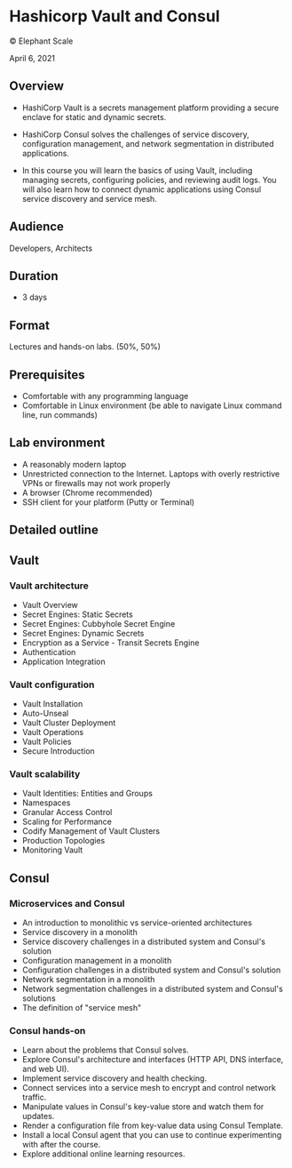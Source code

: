# Hashicorp Vault and Consul

© Elephant Scale

April 6, 2021

## Overview

* HashiCorp Vault is a secrets management platform providing a secure 
enclave for static and dynamic secrets. 
* HashiCorp Consul solves the challenges of service discovery, 
configuration management, and network segmentation in distributed applications.
  
* In this course you will learn the basics of using Vault, 
including managing secrets, configuring policies, and reviewing audit logs. 
You will also learn how to connect dynamic applications using Consul service discovery and
service mesh.

## Audience
Developers, Architects

## Duration
* 3 days 

## Format
Lectures and hands-on labs. (50%, 50%)

## Prerequisites

* Comfortable with any programming language
* Comfortable in Linux environment (be able to navigate Linux command line, run commands)


## Lab environment

* A reasonably modern laptop
* Unrestricted connection to the Internet. 
Laptops with overly restrictive VPNs or firewalls may not work properly
* A browser (Chrome recommended)
* SSH client for your platform (Putty or Terminal)

## Detailed outline

## Vault

### Vault architecture

* Vault Overview
* Secret Engines: Static Secrets
* Secret Engines: Cubbyhole Secret Engine
* Secret Engines: Dynamic Secrets
* Encryption as a Service - Transit Secrets Engine
* Authentication
* Application Integration

### Vault configuration

* Vault Installation
* Auto-Unseal
* Vault Cluster Deployment
* Vault Operations
* Vault Policies
* Secure Introduction

### Vault scalability

* Vault Identities: Entities and Groups
* Namespaces
* Granular Access Control
* Scaling for Performance
* Codify Management of Vault Clusters
* Production Topologies
* Monitoring Vault

## Consul

### Microservices and Consul

* An introduction to monolithic vs service-oriented architectures
* Service discovery in a monolith
* Service discovery challenges in a distributed system and Consul's solution
* Configuration management in a monolith
* Configuration challenges in a distributed system and Consul's solution
* Network segmentation in a monolith
* Network segmentation challenges in a distributed system and Consul's solutions
* The definition of "service mesh"

### Consul hands-on

* Learn about the problems that Consul solves.
* Explore Consul's architecture and interfaces (HTTP API, DNS interface, and web
UI).
* Implement service discovery and health checking.
* Connect services into a service mesh to encrypt and control network traffic.
* Manipulate values in Consul's key-value store and watch them for updates.
* Render a configuration file from key-value data using Consul Template.
* Install a local Consul agent that you can use to continue experimenting with
after the course.
* Explore additional online learning resources.